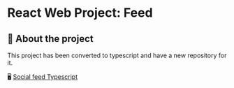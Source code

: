 # React Web Project: Feed
## 📖 About the project
This project has been converted to typescript and have a new repository for it.

🖥️ [Social feed Typescript](https://github.com/developer-rdg/social-feed-ts)


